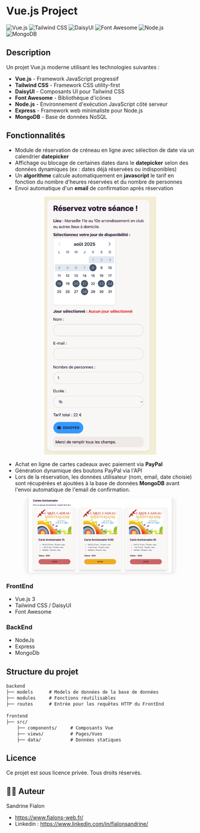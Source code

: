 # Vue.js Project

![Vue.js](https://img.shields.io/badge/Vue.js-4FC08D?style=for-the-badge&logo=vue.js&logoColor=white)
![Tailwind CSS](https://img.shields.io/badge/Tailwind_CSS-38B2AC?style=for-the-badge&logo=tailwind-css&logoColor=white)
![DaisyUI](https://img.shields.io/badge/daisyUI-5A0EF8?style=for-the-badge&logo=daisyui&logoColor=white)
![Font Awesome](https://img.shields.io/badge/Font_Awesome-339AF0?style=for-the-badge&logo=fontawesome&logoColor=white)
![Node.js](https://img.shields.io/badge/Node.js-339933?style=for-the-badge&logo=node.js&logoColor=white)
![MongoDB](https://img.shields.io/badge/MongoDB-47A248?style=for-the-badge&logo=mongodb&logoColor=white)

## Description

Un projet Vue.js moderne utilisant les technologies suivantes :

- **Vue.js** - Framework JavaScript progressif
- **Tailwind CSS** - Framework CSS utility-first
- **DaisyUI** - Composants UI pour Tailwind CSS
- **Font Awesome** - Bibliothèque d'icônes
- **Node.js** - Environnement d'exécution JavaScript côté serveur
- **Express** - Framework web minimaliste pour Node.js
- **MongoDB** - Base de données NoSQL

## Fonctionnalités

- Module de réservation de créneau en ligne avec sélection de date via un calendrier **datepicker**
- Affichage ou blocage de certaines dates dans le **datepicker** selon des données dynamiques (ex : dates déjà réservées ou indisponibles)
- Un **algorithme** calcule automatiquement en **javascript** le tarif en fonction du nombre d'heures réservées et du nombre de personnes
- Envoi automatique d'un **email** de confirmation après réservation

<p align="center">
    <img
        src="screenshots/reservation.png"
        alt="Module de réservation"
        width="300" />
</p>

- Achat en ligne de cartes cadeaux avec paiement via **PayPal**
- Génération dynamique des boutons PayPal via l'API
- Lors de la réservation, les données utilisateur (nom, email, date choisie) sont récupérées et ajoutées à la base de données **MongoDB** avant l'envoi automatique de l'email de confirmation.
<p align="center">
    <img
        src="screenshots/cartes-cadeaux.png"
        alt="Achat Paypal"
        width="400"
        style="border-radius:8px; box-shadow:0 2px 8px rgba(0,0,0,0.1);" />
</p>

### FrontEnd

- Vue.js 3
- Tailwind CSS / DaisyUI
- Font Awesome

### BackEnd

- NodeJs
- Express
- MongoDb

## Structure du projet

```
backend
├── models      # Models de données de la base de données
├── modules     # Fonctions réutilisables
├── routes      # Entrée pour les requêtes HTTP du FrontEnd

frontend
├── src/
    ├── components/     # Composants Vue
    ├── views/          # Pages/Vues
    ├── data/           # Données statiques
```

## Licence

Ce projet est sous licence privée. Tous droits réservés.

## 👨‍💻 Auteur

Sandrine Fialon

- https://www.fialons-web.fr/
- Linkedin : https://www.linkedin.com/in/fialonsandrine/
